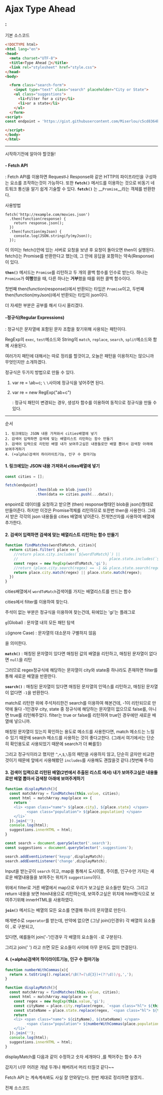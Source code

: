 # Ajax Type Ahead

### : 

기본 소스코드

```html
<!DOCTYPE html>
<html lang="en">
<head>
  <meta charset="UTF-8">
  <title>Type Ahead 👀</title>
  <link rel="stylesheet" href="style.css">
</head>
<body>

  <form class="search-form">
    <input type="text" class="search" placeholder="City or State">
    <ul class="suggestions">
      <li>Filter for a city</li>
      <li>or a state</li>
    </ul>
  </form>
<script>
const endpoint = 'https://gist.githubusercontent.com/Miserlou/c5cd8364bf9b2420bb29/raw/2bf258763cdddd704f8ffd3ea9a3e81d25e2c6f6/cities.json';

</script>
</body>
</html>
```



---

시작하기전에 알아야 할것들!

#### - Fetch API

 : Fetch API를 이용하면 Request나 Response와 같은 HTTP의 파이프라인을 구성하는 요소를 조작하는것이 가능하다. 또한 __`fetch()`__ 메서드를 이용하는 것으로 비동기 네트워크 통신을 알기 쉽게 기술할 수 있다. **`fetch()`** 는 __`Promise`__라는 객체를 반환한다.

사용방법

```
fetch('http://example.com/movies.json')
  .then(function(response) {
    return response.json();
  })
  .then(function(myJson) {
    console.log(JSON.stringify(myJson));
  });
```

이 의미는 fetch()안에 있는 서버로 요청을 보낸 후 요청이 돌아오면 then이 실행된다. fetch()는 Promise를 반환한다고 했는데, 그 안에 응답을 포함하는 약속(Response)이 있다. 

**`then()`**  메서드는 `Promise`를 리턴하고 두 개의 콜백 함수를 인수로 받는다. 하나는 `Promise`가 **이행**했을 때, 다른 하나는 **거부**했을 때를 위한 콜백 함수이다.

첫번째 then(function(response))에서 반환되는 타입은 `Promise`이고, 두번째 then(function(myJson))에서 반환되는 타입이 json이다.

더 자세한 부분은 공부를 해서 다시 올리겠다.



#### -정규식(Regular Expressions)

: 정규식은 문자열에 포함된 문자 조합을 찾기위해 사용되는 패턴이다.

RegExp의 `exec`, `test`메소드와 String의 `match`, `replace`, `search`, `split`메소드와 함께 사용된다.

여러가지 패턴에 대해서는 따로 정리를 할것이고, 오늘은 패턴을 이용하지는 않으니까 무엇인지만 소개하겠다.

정규식은 두가지 방법으로 만들 수 있다.

1. var re = \ab+c\;				`\` `\`사이에 정규식을 넣어주면 된다.

2. var re = new RegExp("ab+c")

   : 정규식 패턴이 변경되는 경우, 생성자 함수를 이용하여 동적으로 정규식을 만들 수 있다.

---





순서

```
1. 링크에있는 JSON 내용 가져와서 cities배열에 넣기
2. 검색어 입력하면 검색에 맞는 배열리스트 리턴하는 함수 만들기
3. 검색어 입력으로 리턴된 배열 내가 보여주고싶은 내용들로만 배열 뽑아서 검색창 아래에 보여주게하기
4. (+alpha)검색어 하이라이트기능, 인구 수 컴마기능
```



#### 1. 링크에있는 JSON 내용 가져와서 cities배열에 넣기

```javascript
const cities = [];

fetch(endpoint)
              .then(blob => blob.json())
              .then(data => cities.push(...data));
```

enpoint로 데이터를 요청하고 받으면 (then) response형태인 blob을 json()형태로 만들어준다. 하지만 이것은 Promise객체를 리턴하므로 또한번 then을 사용한다. 그래서 받은 각각의 json 내용들을 cities 배열에 넣어준다. 전개연산자를 사용하여 배열에 추가한다.



#### 2. 검색어 입력하면 검색에 맞는 배열리스트 리턴하는 함수 만들기

```javascript
function findMatches(wordToMatch, cities){
  return cities.filter( place => {
    //return place.city.includes(`${wordToMatch}`) ||
    // 											place.state.includes(`${wordToMatch}`);
    const regex = new RegExp(wordToMatch,'gi');
    //return (place.city.search(regex) == -1 && place.state.search(regex) == -1)? false : true;
    return place.city.match(regex) || place.state.match(regex);
  })
}
```

cities배열에서 `wordToMatch`검색어를 가지는 배열리스트를 만드는 함수

cities에서 filter를 이용하여 찾는다.

주석이 없는 부분은 정규식을 이용하여 찾는건데, 뒤에있는 'gi'는 플래그로 

`g`(Global) : 문자열 내의 모든 패턴 탐색

`i`(ignore Case) : 문자열의 대소문자 구별하지 않음

을 의미한다.

__`match()`__ : 매칭된 문자열이 있다면 매칭된 값의 배열을 리턴하고, 매칭된 문자열이 없다면 `null`을 리턴

그러므로 regex정규식에 해당하는 문자열이 city와 state중 하나라도 존재하면 filter를 통해 새로운 배열을 반환한다.

__`search()`__ : 매칭된 문자열이 있다면 매칭된 문자열의 인덱스를 리턴하고, 매칭된 문자열이 없다면 `-1`을 반환한다.

match로 리턴한 위에 주석처리한건 search를 이용하여 해본건데, -1이 리턴되므로 만약에 둘다 -1인경우 city, state 중 정규식에 해당하는 문자열이 없으므로 false를, 아니면 true를 리턴해주었다. filter는 true or false를 리턴하여 true인 경우에만 새로운 배열에 넣으니까.

매칭된 문자열이 있는지 확인하는 용도로 메소드를 사용한다면, match 메소드는 느릴 수 있기 때문에 search 메소드를 사용하는 것이 좋다고한다. (그래서 여기에서는 단순히 확인용도로 사용되었기 때문에 search가 더 빠를듯)

그리고 정규식이라고 했지만 `^`,`+`,`$`,`\`등의 패턴을 사용하지 않고, 단순히 글자만 비교한것이기 때문에 앞에서 사용해봤던 `includes`를 사용해도 괜찮을것 같다.(첫번째 주석)



#### 3. 검색어 입력으로 리턴된 배열(2번에서 추출된 리스트 에서) 내가 보여주고싶은 내용들로만 배열 뽑아서 검색창 아래에 보여주게하기

```javascript
function displayMatch(){
  const matchArray = findMatches(this.value, cities);
  const html = matchArray.map(place => {
    return `
    <li> <span class="name"> ${place.city}, ${place.state} </span> 
          <span class="population"> ${place.population} </span>
    </li>`
  }).join('');
  console.log(html);
  suggestions.innerHTML = html;
}

const search = document.querySelector('.search');
const suggestions = document.querySelector('.suggestions');

search.addEventListener('keyup',displayMatch);
search.addEventListener('change',displayMatch);
```

Input을 받는곳이 `search` 이고, map을 통해서 도시이름, 주이름, 인구수만 가지는 새로운 배열내용들을 보여주는 위치가 `suggestions`이다.

위에서 filter로 거른 배열에서 map으로 우리가 보고싶은 요소들만 찾는다. 그리고 return 내용을 보면 html내용으로 리턴하는데, 보여주고싶은 위치에 html형식으로 보여주기위해 innerHTML을 사용하였다.

__`join()`__ 메서드는 배열의 모든 요소를 연결해 하나의 문자열로 만든다.

매개변수로 `seperator`를 받는데, 만약에 없으면 (그냥 join()인경우) 각 배열의 요소들이 `,`로 구분되고,

있다면, 예를들어 join('-')인경우 각 배열의 요소들이 `-`로 구분된다.

그리고 join(' ') 라고 쓰면 모든 요소들이 사이에 아무 문자도 없이 연결된다.



#### 4. (+alpha)검색어 하이라이트기능, 인구 수 컴마기능

```javascript
function numberWithCommas(x){
  return x.toString().replace(/\B(?=(\d{3})+(?!\d))/g,',');
}

function displayMatch(){
  const matchArray = findMatches(this.value, cities);
  const html = matchArray.map(place => {
    const regex = new RegExp(this.value,'gi');
    const cityName = place.city.replace(regex, `<span class="hl"> ${this.value} </span>`);
    const stateName = place.state.replace(regex, `<span class="hl"> ${this.value} </span>`);
    return `
    <li> <span class="name"> ${cityName}, ${stateName} </span> 
          <span class="population"> ${numberWithCommas(place.population)} </span>
    </li>`
  }).join('');
  console.log(html);
  suggestions.innerHTML = html;
}
```

displayMatch를 다음과 같이 수정하고 숫자 세개마다 ,를 찍어주는 함수 추가





갑자기 너무 어려운 개념 두개나 해버려서 머리 터질것 같다~~

Fetch API 는 계속계속봐도 사실 잘 안와닿는다. 한번 제대로 정리하면 알겠지..

전체 소스코드 []()

